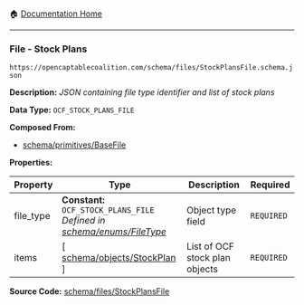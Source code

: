 :house: [Documentation Home](/README.md)

---

### File - Stock Plans

`https://opencaptablecoalition.com/schema/files/StockPlansFile.schema.json`

**Description:** _JSON containing file type identifier and list of stock plans_

**Data Type:** `OCF_STOCK_PLANS_FILE`

**Composed From:**

- [schema/primitives/BaseFile](/docs/schema/primitives/BaseFile.md)

**Properties:**

| Property  | Type                                                                                                          | Description                    | Required   |
| --------- | ------------------------------------------------------------------------------------------------------------- | ------------------------------ | ---------- |
| file_type | **Constant:** `OCF_STOCK_PLANS_FILE`</br>_Defined in [schema/enums/FileType](/docs/schema/enums/FileType.md)_ | Object type field              | `REQUIRED` |
| items     | [ [schema/objects/StockPlan](/docs/schema/objects/StockPlan.md) ]                                             | List of OCF stock plan objects | `REQUIRED` |

**Source Code:** [schema/files/StockPlansFile](/schema/files/StockPlansFile.schema.json)
